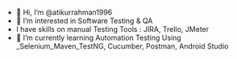- 👋 Hi, I’m @atikurrahman1996
- 👀 I’m interested in Software Testing & QA
- I have skills on manual Testing Tools : JIRA, Trello, JMeter 
- 🌱 I’m currently learning Automation Testing Using _Selenium_Maven_TestNG, Cucumber, Postman, Android Studio 
<!---
atikurrahman1996/atikurrahman1996 is a ✨ special ✨ repository because its `README.md` (this file) appears on your GitHub profile.
You can click the Preview link to take a look at your changes.
--->
